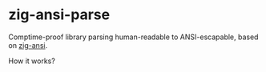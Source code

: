 # zig-ansi-parse

Comptime-proof library parsing human-readable to ANSI-escapable, based on [zig-ansi](https://github.com/nektro/zig-ansi).

How it works?
